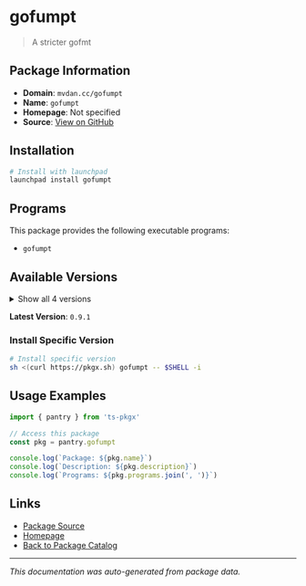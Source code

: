 # gofumpt

> A stricter gofmt

## Package Information

- **Domain**: `mvdan.cc/gofumpt`
- **Name**: `gofumpt`
- **Homepage**: Not specified
- **Source**: [View on GitHub](https://github.com/pkgxdev/pantry/tree/main/projects/mvdan.cc/gofumpt/package.yml)

## Installation

```bash
# Install with launchpad
launchpad install gofumpt
```

## Programs

This package provides the following executable programs:

- `gofumpt`

## Available Versions

<details>
<summary>Show all 4 versions</summary>

- `0.9.1`, `0.9.0`, `0.8.0`, `0.7.0`

</details>

**Latest Version**: `0.9.1`

### Install Specific Version

```bash
# Install specific version
sh <(curl https://pkgx.sh) gofumpt -- $SHELL -i
```

## Usage Examples

```typescript
import { pantry } from 'ts-pkgx'

// Access this package
const pkg = pantry.gofumpt

console.log(`Package: ${pkg.name}`)
console.log(`Description: ${pkg.description}`)
console.log(`Programs: ${pkg.programs.join(', ')}`)
```

## Links

- [Package Source](https://github.com/pkgxdev/pantry/tree/main/projects/mvdan.cc/gofumpt/package.yml)
- [Homepage](#)
- [Back to Package Catalog](../../../package-catalog.md)

---

*This documentation was auto-generated from package data.*
